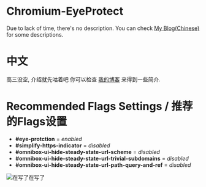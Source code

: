 # Chromium-EyeProtect
Due to lack of time, there's no description.
You can check [My Blog(Chinese)](https://blog.berd.moe/archives/chromium-eyeprotect/) for some descriptions.

# 中文
高三没空, 介绍就先咕着吧
你可以检查 [我的博客](https://blog.berd.moe/archives/chromium-eyeprotect/) 来得到一些简介.

# Recommended Flags Settings / 推荐的Flags设置
* __#eye-protction__ = *enabled*
* __#simplify-https-indicator__ = *disabled*
* __#omnibox-ui-hide-steady-state-url-scheme__ = *disabled*
* __#omnibox-ui-hide-steady-state-url-trivial-subdomains__ = *disabled*
* __#omnibox-ui-hide-steady-state-url-path-query-and-ref__ = *disabled*

![在写了在写了](https://raw.githubusercontent.com/fengberd/Chromium-EyeProtect/gugu/gugu.jpg)
